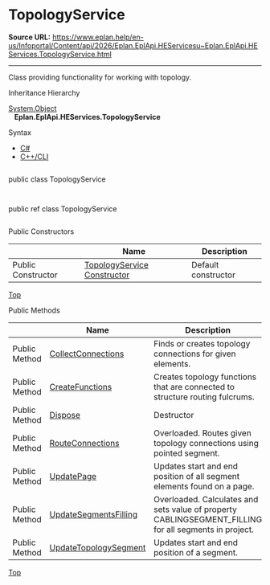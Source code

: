# TopologyService

**Source URL:** https://www.eplan.help/en-us/Infoportal/Content/api/2026/Eplan.EplApi.HEServicesu~Eplan.EplApi.HEServices.TopologyService.html

---

Class providing functionality for working with topology.

Inheritance Hierarchy

[System.Object](#)  
   **Eplan.EplApi.HEServices.TopologyService**

Syntax

- [C#](#i-syntax-CS)
- [C++/CLI](#i-syntax-CPP2005)

```
```
public class TopologyService
```
```

```
```
public ref class TopologyService
```
```



Public Constructors

|  | Name | Description |
| --- | --- | --- |
| Public Constructor | [TopologyService Constructor](Eplan.EplApi.HEServicesu~Eplan.EplApi.HEServices.TopologyService~_ctor.html) | Default constructor |

[Top](#top)




Public Methods

|  | Name | Description |
| --- | --- | --- |
| Public Method | [CollectConnections](Eplan.EplApi.HEServicesu~Eplan.EplApi.HEServices.TopologyService~CollectConnections.html) | Finds or creates topology connections for given elements. |
| Public Method | [CreateFunctions](Eplan.EplApi.HEServicesu~Eplan.EplApi.HEServices.TopologyService~CreateFunctions.html) | Creates topology functions that are connected to structure routing fulcrums. |
| Public Method | [Dispose](Eplan.EplApi.HEServicesu~Eplan.EplApi.HEServices.TopologyService~Dispose().html) | Destructor |
| Public Method | [RouteConnections](Eplan.EplApi.HEServicesu~Eplan.EplApi.HEServices.TopologyService~RouteConnections.html) | Overloaded. Routes given topology connections using pointed segment. |
| Public Method | [UpdatePage](Eplan.EplApi.HEServicesu~Eplan.EplApi.HEServices.TopologyService~UpdatePage.html) | Updates start and end position of all segment elements found on a page. |
| Public Method | [UpdateSegmentsFilling](Eplan.EplApi.HEServicesu~Eplan.EplApi.HEServices.TopologyService~UpdateSegmentsFilling.html) | Overloaded. Calculates and sets value of property CABLINGSEGMENT\_FILLING for all segments in project. |
| Public Method | [UpdateTopologySegment](Eplan.EplApi.HEServicesu~Eplan.EplApi.HEServices.TopologyService~UpdateTopologySegment.html) | Updates start and end position of a segment. |

[Top](#top)
